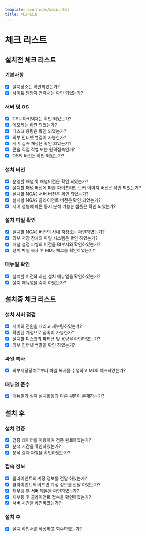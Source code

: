 ```yaml
---
template: overrides/main.html
title: 체크리스트
---
```


# 체크 리스트

## 설치전 체크 리스트

### 기본사항
- [x] 설치장소는 확인되었는가?
- [x] 사이트 담당자 연락처는 확인 되었는가?

### 서버 및 OS
- [x] CPU 아키텍처는 확인 되었는가?
- [x] 메모리는 확인 되었는가?
- [x] 디스크 용량은 확인 되었는가?
- [x] 외부 인터넷 연결이 가능한가?
- [x] 서버 접속 계정은 확인 되었는가?
- [x] 콘솔 직접 작업 또는 원격접속인가?
- [x] OS의 버전은 확인 되었는가? 

### 설치 버전

- [x] 운영할 패널 및 패널버전은 확인 되었는가?
- [x] 설치할 패널 버전에 따른 파이프라인 도커 이미지 버전은 확인 되었는가?
- [x] 설치할 NGAS 서버 버전은 확인 되었는가?
- [x] 설치할 NGAS 클라이언트 버전은 확인 되었는가?
- [x] 서버 성능에 따른 동시 분석 가능한 샘플은 확인 되었는가?

### 설치 파일 확인
- [x] 설치할 NGAS 버전의 사내 저장소는 확인하였는가?
- [x] 외부 저장 장치의 파일 시스템은 확인 하였는가?
- [x] 패널 설정 파일의 버전을 BI부서와 확인하였는가?
- [x] 설치 파일 복사 후 MD5 체크를 확인하였는가?

### 매뉴얼 확인
- [x] 설치할 버전의 최신 설치 매뉴얼을 확인하였는가?
- [x] 설치 매뉴얼을 숙지 하였는가?

## 설치중 체크 리스트

### 설치 서버 점검
- [x] 서버의 전원을 내리고 재부팅하였는가?
- [x] 확인된 계정으로 접속이 가능한가?
- [x] 설치할 디스크의 파티션 및 용량을 확인하였는가?
- [x] 외부 인터넷 연결을 확인 하였는가?

### 파일 복사
- [x] 외부저장장치로부터 파일 복사를 수행하고 MD5 체크하였는가?

### 매뉴얼 준수
- [x] 매뉴얼과 실제 설치활동과 다른 부분이 존재하는가?

## 설치 후

### 설치 검증
- [x] 검증 데이터를 이용하여 검증 완료하였는가?
- [x] 분석 시간을 확인하였는가?
- [x] 분석 결과 파일을 확인하였는가?

### 접속 정보
- [x] 클라이언트의 계정 정보를 전달 하였는가?
- [x] 클라이언트의 어드민 계정 정보를 전달 하였는가?
- [x] 재부팅 후 서버 데몬을 확인하였는가?
- [x] 재부팅 후 클라이언트 접속을 확인하였는가?
- [x] 서버 시간을 확인하였는가?

### 설치 후
- [x] 설치 확인서를 작성하고 회수하였는가?